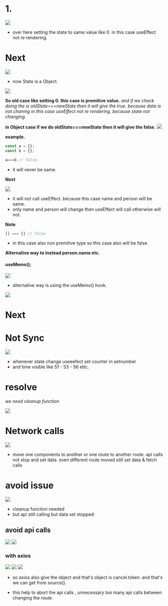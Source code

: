 
# 1.

![](https://i.imgur.com/rGphSAr.png)


- over here setting the state to same value like 0. in this case useEffect not re rendering.


#  Next

![](https://i.imgur.com/QqVrguB.png)


- now State is a Object.

![](https://i.imgur.com/1vNs0OH.png)


**So old case like setting 0. this case is premitive value.**
*and if we check doing the is oldState===newState then it will give the true. because data is not chaning in this case useEffect not re rendering. because state not changing.*


**in Object case if we do oldState===newState then it will give the false.**
![](https://i.imgur.com/xVgdRvi.png)


**example.**

```ts
const a = {};
const b = {};

a===b // false.
```

- it will never be same.

**Next**

![](https://i.imgur.com/4dJYD9v.png)

- it will not call useEffect. because this case name and person will be same.
- only name and person will change then useEffect will call otherwise will not.

**Note**

```ts
[] === [] // false
```

- in this case also non premitive type so this case also will be false.

**Alternative way to  instead person.name etc.**


#### useMemo();

![](https://i.imgur.com/Fe39HGb.png)

- alternative way is using the useMemo() hook.

![](https://i.imgur.com/yxzSdg5.png)

# Next

# Not Sync 

![](https://i.imgur.com/0jkxVSF.png)


- whenever state change useeefect set counter in setnumber
- and time visible like 51 - 53 - 56 ettc.

# resolve

*we need cleanup function*

![](https://i.imgur.com/6Xvb1Np.png)

# Network calls

![](https://i.imgur.com/91U8RP6.png)

- move one components to another or one route to another route. api calls not stop and set data. even different route moved still set data & fetch calls
# avoid issue

![](https://i.imgur.com/OmFdWs5.png)

- cleanup function needed
-  but api still calling but data set stopped
## avoid api calls 

![](https://i.imgur.com/FZpkFZy.png)
![](https://i.imgur.com/ZMigF9X.png)


### with axios

![](https://i.imgur.com/R3UwX3U.png)
![](https://i.imgur.com/vqOPAZ6.png)
![](https://i.imgur.com/obeAVcf.png)

- so axios also give the object and that's object is cancel.token. and that's we can get from source().

- this help to abort the api calls , unnecessary too many api calls between changing the route.

